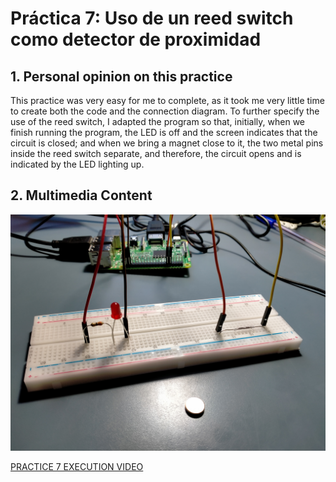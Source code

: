# Práctica 7: Uso de un reed switch como detector de proximidad

## 1. Personal opinion on this practice

This practice was very easy for me to complete, as it took me very little time to create both the code and the connection diagram. To further specify the use of the reed switch, I adapted the program so that,
initially, when we finish running the program, the LED is off and the screen indicates that the circuit is closed; and when we bring a magnet close to it, the two metal pins inside the reed switch separate, and therefore, the circuit opens and is indicated by the LED lighting up.

## 2. Multimedia Content

<p align="center">
  <img src="https://github.com/aleon2020/SYA_2022-2023/blob/main/Pr%C3%A1cticas/Pr%C3%A1ctica%207:%20Uso%20de%20un%20reed%20switch%20como%20detector%20de%20proximidad/media/Imagen%20Circuito%20Pr%C3%A1ctica%207.jpg?raw=true">
</p>

[PRACTICE 7 EXECUTION VIDEO](https://github.com/aleon2020/SYA_2022-2023/blob/main/Pr%C3%A1cticas/Pr%C3%A1ctica%207%3A%20Uso%20de%20un%20reed%20switch%20como%20detector%20de%20proximidad/media/Video%20Ejecuci%C3%B3n%20Pr%C3%A1ctica%207.mp4)
